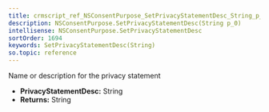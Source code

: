 ```yaml
---
title: crmscript_ref_NSConsentPurpose_SetPrivacyStatementDesc_String_p_0
description: NSConsentPurpose.SetPrivacyStatementDesc(String p_0)
intellisense: NSConsentPurpose.SetPrivacyStatementDesc
sortOrder: 1694
keywords: SetPrivacyStatementDesc(String)
so.topic: reference
---
```



Name or description for the privacy statement



* **PrivacyStatementDesc:** String
* **Returns:** String


